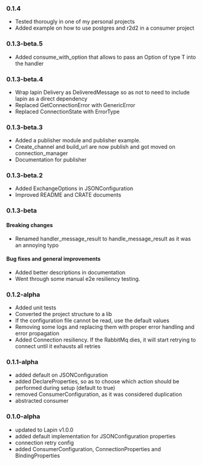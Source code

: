 ### 0.1.4

* Tested thorougly in one of my personal projects
* Added example on how to use postgres and r2d2 in a consumer project

### 0.1.3-beta.5

* Added consume_with_option that allows to pass an Option of type T into the handler

### 0.1.3-beta.4

* Wrap lapin Delivery as DeliveredMessage so as not to need to include lapin as a direct dependency
* Replaced GetConnectionError with GenericError<T>
* Replaced ConnectionState with ErrorType

### 0.1.3-beta.3

* Added a publisher module and publisher example.
* Create_channel and build_url are now publish and got moved on connection_manager
* Documentation for publisher

### 0.1.3-beta.2

* Added ExchangeOptions in JSONConfiguration
* Improved README and CRATE documents

### 0.1.3-beta

#### Breaking changes

* Renamed handler_message_result to handle_message_result as it was an annoying typo

#### Bug fixes and general improvements

* Added better descriptions in documentation
* Went through some manual e2e resiliency testing.

### 0.1.2-alpha

* Added unit tests
* Converted the project structure to a lib
* If the configuration file cannot be read, use the default values
* Removing some logs and replacing them with proper error handling and error propagation
* Added Connection resiliency. If the RabbitMq dies, it will start retrying to connect until it exhausts all retries

### 0.1.1-alpha

* added default on JSONConfiguration
* added DeclareProperties, so as to choose which action should be performed during setup (default to true)
* removed ConsumerConfiguration, as it was considered duplication
* abstracted consumer

### 0.1.0-alpha

* updated to Lapin v1.0.0
* added default implementation for JSONConfiguration properties
* connection retry config
* added ConsumerConfiguration, ConnectionProperties and BindingProperties
